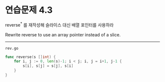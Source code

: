 # 연습문제 4.3

reverse<sup>*</sup> 를 재작성해 슬라이스 대신 배열 포인터를 사용하라

Rewrite reverse to use an array pointer instead of a slice.

<hr>

`rev.go`

```go
func reverse(s []int) {
	for i, j := 0, len(s)-1; i < j; i, j = i+1, j-1 {
		s[i], s[j] = s[j], s[i]
	}
}
```